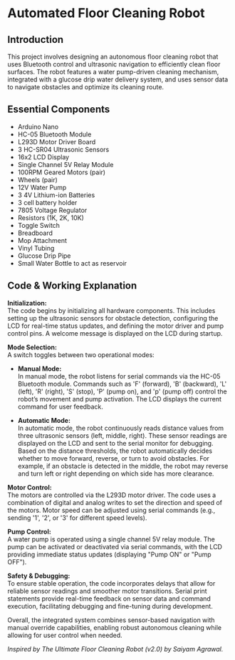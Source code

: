 # Automated Floor Cleaning Robot

## Introduction
This project involves designing an autonomous floor cleaning robot that uses Bluetooth control and ultrasonic navigation to efficiently clean floor surfaces. The robot features a water pump-driven cleaning mechanism, integrated with a glucose drip water delivery system, and uses sensor data to navigate obstacles and optimize its cleaning route.

## Essential Components
- Arduino Nano 
- HC-05 Bluetooth Module
- L293D Motor Driver Board
- 3 HC-SR04 Ultrasonic Sensors
- 16x2 LCD Display
- Single Channel 5V Relay Module
- 100RPM Geared Motors (pair)
- Wheels (pair)
- 12V Water Pump
- 3 4V Lithium-ion Batteries
- 3 cell battery holder
- 7805 Voltage Regulator
- Resistors (1K, 2K, 10K)
- Toggle Switch
- Breadboard
- Mop Attachment
- Vinyl Tubing
- Glucose Drip Pipe
- Small Water Bottle to act as reservoir

## Code & Working Explanation
**Initialization:**  
The code begins by initializing all hardware components. This includes setting up the ultrasonic sensors for obstacle detection, configuring the LCD for real-time status updates, and defining the motor driver and pump control pins. A welcome message is displayed on the LCD during startup.

**Mode Selection:**  
A switch toggles between two operational modes:
- **Manual Mode:**  
  In manual mode, the robot listens for serial commands via the HC-05 Bluetooth module. Commands such as 'F' (forward), 'B' (backward), 'L' (left), 'R' (right), 'S' (stop), 'P' (pump on), and 'p' (pump off) control the robot’s movement and pump activation. The LCD displays the current command for user feedback.
  
- **Automatic Mode:**  
  In automatic mode, the robot continuously reads distance values from three ultrasonic sensors (left, middle, right). These sensor readings are displayed on the LCD and sent to the serial monitor for debugging. Based on the distance thresholds, the robot automatically decides whether to move forward, reverse, or turn to avoid obstacles. For example, if an obstacle is detected in the middle, the robot may reverse and turn left or right depending on which side has more clearance.

**Motor Control:**  
The motors are controlled via the L293D motor driver. The code uses a combination of digital and analog writes to set the direction and speed of the motors. Motor speed can be adjusted using serial commands (e.g., sending '1', '2', or '3' for different speed levels).

**Pump Control:**  
A water pump is operated using a single channel 5V relay module. The pump can be activated or deactivated via serial commands, with the LCD providing immediate status updates (displaying "Pump ON" or "Pump OFF").

**Safety & Debugging:**  
To ensure stable operation, the code incorporates delays that allow for reliable sensor readings and smoother motor transitions. Serial print statements provide real-time feedback on sensor data and command execution, facilitating debugging and fine-tuning during development.

Overall, the integrated system combines sensor-based navigation with manual override capabilities, enabling robust autonomous cleaning while allowing for user control when needed.

*Inspired by The Ultimate Floor Cleaning Robot (v2.0) by Saiyam Agrawal.*  
